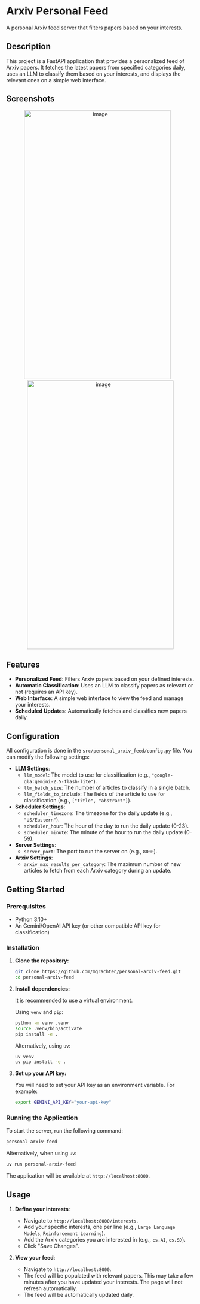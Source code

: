 # Arxiv Personal Feed

A personal Arxiv feed server that filters papers based on your interests.

## Description

This project is a FastAPI application that provides a personalized feed of Arxiv papers. It fetches the latest papers from specified categories daily, uses an LLM to classify them based on your interests, and displays the relevant ones on a simple web interface.

## Screenshots

<p align="center">
    <img width="392" height="718" alt="image" src="https://github.com/user-attachments/assets/cc1aa894-45f3-4108-b556-8abe53ef6c3f" />&nbsp;&nbsp;&nbsp;&nbsp;
    <img width="392" height="718" alt="image" src="https://github.com/user-attachments/assets/54f111e0-898e-4b5e-9ca7-a22c6d59341b" />
 </p>

## Features

-   **Personalized Feed**: Filters Arxiv papers based on your defined interests.
-   **Automatic Classification**: Uses an LLM to classify papers as relevant or not (requires an API key).
-   **Web Interface**: A simple web interface to view the feed and manage your interests.
-   **Scheduled Updates**: Automatically fetches and classifies new papers daily.

## Configuration

All configuration is done in the `src/personal_arxiv_feed/config.py` file. You can modify the following settings:

-   **LLM Settings**:
    -   `llm_model`: The model to use for classification (e.g., `"google-gla:gemini-2.5-flash-lite"`).
    -   `llm_batch_size`: The number of articles to classify in a single batch.
    -   `llm_fields_to_include`: The fields of the article to use for classification (e.g., `["title", "abstract"]`).
-   **Scheduler Settings**:
    -   `scheduler_timezone`: The timezone for the daily update (e.g., `"US/Eastern"`).
    -   `scheduler_hour`: The hour of the day to run the daily update (0-23).
    -   `scheduler_minute`: The minute of the hour to run the daily update (0-59).
-   **Server Settings**:
    -   `server_port`: The port to run the server on (e.g., `8000`).
-   **Arxiv Settings**:
    -   `arxiv_max_results_per_category`: The maximum number of new articles to fetch from each Arxiv category during an update.

## Getting Started

### Prerequisites

-   Python 3.10+
-   An Gemini/OpenAI API key (or other compatible API key for classification)

### Installation

1.  **Clone the repository:**

    ```bash
    git clone https://github.com/mgrachten/personal-arxiv-feed.git
    cd personal-arxiv-feed
    ```

2.  **Install dependencies:**

    It is recommended to use a virtual environment.

    Using `venv` and `pip`:
    ```bash
    python -m venv .venv
    source .venv/bin/activate
    pip install -e .
    ```

    Alternatively, using `uv`:
    ```bash
    uv venv
    uv pip install -e .
    ```

3.  **Set up your API key:**

    You will need to set your API key as an environment variable. For example:

    ```bash
    export GEMINI_API_KEY="your-api-key"
    ```

### Running the Application

To start the server, run the following command:

```bash
personal-arxiv-feed
```

Alternatively, when using `uv`:

```bash
uv run personal-arxiv-feed
```

The application will be available at `http://localhost:8000`.

## Usage

1.  **Define your interests**:
    -   Navigate to `http://localhost:8000/interests`.
    -   Add your specific interests, one per line (e.g., `Large Language Models`, `Reinforcement Learning`).
    -   Add the Arxiv categories you are interested in (e.g., `cs.AI`, `cs.SD`).
    -   Click "Save Changes".

2.  **View your feed**:
    -   Navigate to `http://localhost:8000`.
    -   The feed will be populated with relevant papers. This may take a few minutes after you have updated your interests. The page will not refresh automatically.
    -   The feed will be automatically updated daily.

